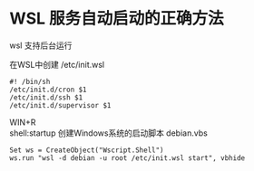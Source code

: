 WSL 服务自动启动的正确方法
========

wsl 支持后台运行

在WSL中创建 /etc/init.wsl

	#! /bin/sh
	/etc/init.d/cron $1
	/etc/init.d/ssh $1
	/etc/init.d/supervisor $1


WIN+R <br>
shell:startup
创建Windows系统的启动脚本 debian.vbs

	Set ws = CreateObject("Wscript.Shell")
	ws.run "wsl -d debian -u root /etc/init.wsl start", vbhide


